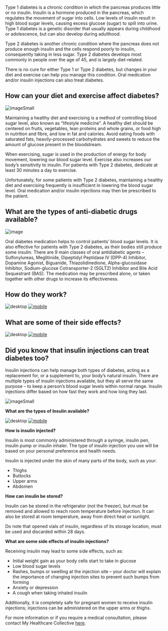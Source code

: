 Type 1 diabetes is a chronic condition in which the pancreas produces little or no insulin. Insulin is a hormone produced in the pancreas, which regulates the movement of sugar into cells. Low levels of insulin result in high blood sugar levels, causing excess glucose (sugar) to spill into urine. Type 1 diabetes is a genetic disorder that usually appears during childhood or adolescence, but can also develop during adulthood.

Type 2 diabetes is another chronic condition where the pancreas does not produce enough insulin and the cells respond poorly to insulin, consequently taking in less sugar. Type 2 diabetes develops most commonly in people over the age of 45, and is largely diet-related.

There is no cure for either Type 1 or Type 2 diabetes, but changes in your diet and exercise can help you manage this condition. Oral medication and/or insulin injections can also treat diabetes.

## **How can your diet and exercise affect diabetes?**

![imageSmall](/assets/post-images/post5a.png#center)

Maintaining a healthy diet and exercising is a method of controlling blood sugar level, also known as “lifestyle medicine”. A healthy diet should be centered on fruits, vegetables, lean proteins and whole grains, or food high in nutrition and fibre, and low in fat and calories. Avoid eating foods with saturated fats, heavily-processed carbohydrates and sweets to reduce the amount of glucose present in the bloodstream.

When exercising, sugar is used in the production of energy for body movement, lowering our blood sugar level. Exercise also increases our body’s sensitivity to insulin. For patients with Type 2 diabetes, dedicate at least 30 minutes a day to exercise.

Unfortunately, for some patients with Type 2 diabetes, maintaining a healthy diet and exercising frequently is insufficient in lowering the blood sugar level. Oral medication and/or insulin injections may then be prescribed to the patient.

## **What are the types of anti-diabetic drugs available?**

![image](/assets/post-images/post5b.png#center)

Oral diabetes medication helps to control patients’ blood sugar levels. It is also effective for patients with Type 2 diabetes, as their bodies still produce some insulin. There are 9 main classes of oral antidiabetic agents – Sulfonylureas, Meglitinide, Dipeptidyl Peptidase IV (DPP-4) Inhibitor, Dopamine Agonist, Biguanide, Thiazolidinedione, Alpha-glucosidase Inhibitor, Sodium-glucose Cotransporter-2 (SGLT2) Inhibitor and Bile Acid Sequestrant (BAS). The medication may be prescribed alone, or taken together with other drugs to increase its effectiveness.

## **How do they work?**

![desktop](/assets/post-images/post5d.png#desktop)
[![mobile](/assets/post-images/post5e.png#mobile)](/assets/post-images/post5e.png)

## **What are some of their side effects?**

![desktop](/assets/post-images/post5f.png#desktop)
[![mobile](/assets/post-images/post5g.png#mobile)](/assets/post-images/post5g.png)

## **Did you know that insulin injections can treat diabetes too?**

Insulin injections can help manage both types of diabetes, acting as a replacement for, or a supplement to, your body’s natural insulin. There are multiple types of insulin injections available, but they all serve the same purpose – to keep a person’s blood sugar levels within normal range. Insulin injections differ based on how fast they work and how long they last.

![imageSmall](/assets/post-images/post5c.jpg#center)

**What are the types of Insulin available?**

![desktop](/assets/post-images/post5h.png#desktop)
[![mobile](/assets/post-images/post5i.png#mobile)](/assets/post-images/post5i.png)

**How is insulin injected?**

Insulin is most commonly administered through a syringe, insulin pen, insulin pump or insulin inhaler. The type of insulin injection you use will be based on your personal preference and health needs.

Insulin is injected under the skin of many parts of the body, such as your:

- Thighs
- Buttocks
- Upper arms
- Abdomen

**How can insulin be stored?**

Insulin can be stored in the refrigerator (not the freezer), but must be removed and allowed to reach room temperature before injection. It can also be stored at room temperature, away from direct heat or sunlight.

Do note that opened vials of insulin, regardless of its storage location, must be used and discarded within 28 days.

**What are some side effects of insulin injections?**

Receiving insulin may lead to some side effects, such as:

- Initial weight gain as your body cells start to take in glucose
- Low blood sugar levels
- Rashes, bumps or swelling at the injection site – your doctor will explain the importance of changing injection sites to prevent such bumps from forming
- Anxiety or depression
- A cough when taking inhaled insulin

Additionally, it is completely safe for pregnant women to receive insulin injections; injections can be administered on the upper arms or thighs.

For more information or if you require a medical consultation, please contact My Healthcare Collective [here](https://www.myhealthcarecollective.com/contact-us).
